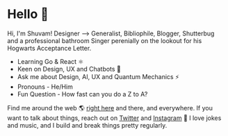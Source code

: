 # Hello 🦄 

Hi, I'm Shuvam! Designer ⟶ Generalist, Bibliophile, Blogger, Shutterbug and a professional bathroom Singer perenially on the lookout for his Hogwarts Acceptance Letter. 

<ul>
<li>Learning Go & React ⚛️</li>
<li>Keen on Design, UX and Chatbots 🤖</li>
<li>Ask me about Design, AI, UX and Quantum Mechanics ⚡</li>
<li>Pronouns - He/Him</li>
<li>Fun Question - How fast can you do a Z to A?</li>
</ul>

Find me around the web 🌎 <a href="https://mannakin.xyz">right here</a> and there, and everywhere. If you want to talk about things, reach out on <a href="https://www.twitter.com/shuvam360">Twitter</a> and <a href="https://instagram.com/the_distorted_aura"> Instagram</a> 🏓
I love jokes and music, and I build and break things pretty regularly.

